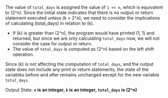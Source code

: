 The value of `total_days` is assigned the value of `1 << n`, which is equivalent to \(2^n\). Since the initial state indicates that there is no output or return statement executed unless \(k > 2^n\), we need to consider the implications of calculating \(total_days\) in relation to \(k\). 

- If \(k\) is greater than \(2^n\), the program would have printed (1, 1) and returned, but since we are only calculating `total_days` now, we will not consider the case for output or return.
- The value of `total_days` is computed as \(2^n\) based on the left shift operation.

Since \(k\) is not affecting the computation of `total_days`, and the output state does not include any print or return statements, the state of the variables before and after remains unchanged except for the new variable `total_days`.

Output State: **`n` is an integer, `k` is an integer, `total_days` is \(2^n\)**